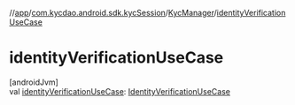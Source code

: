 //[app](../../../index.md)/[com.kycdao.android.sdk.kycSession](../index.md)/[KycManager](index.md)/[identityVerificationUseCase](identity-verification-use-case.md)

# identityVerificationUseCase

[androidJvm]\
val [identityVerificationUseCase](identity-verification-use-case.md): [IdentityVerificationUseCase](../../com.kycdao.android.sdk.usecase/-identity-verification-use-case/index.md)
